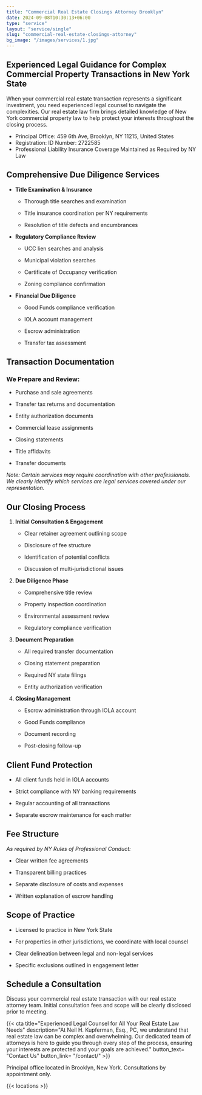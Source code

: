 ```yaml
---
title: "Commercial Real Estate Closings Attorney Brooklyn"
date: 2024-09-08T10:30:13+06:00
type: "service"
layout: "service/single"
slug: "commercial-real-estate-closings-attorney"
bg_image: "/images/services/1.jpg"
---
```


## **Experienced Legal Guidance for Complex Commercial Property Transactions in New York State**

When your commercial real estate transaction represents a significant investment, you need experienced legal counsel to navigate the complexities. Our real estate law firm brings detailed knowledge of New York commercial property law to help protect your interests throughout the closing process.

- Principal Office: 459 6th Ave, Brooklyn, NY 11215, United States
- Registration: ID Number: 2722585
- Professional Liability Insurance Coverage Maintained as Required by NY Law


## **Comprehensive Due Diligence Services**

- **Title Examination & Insurance**

  - Thorough title searches and examination

  - Title insurance coordination per NY requirements

  - Resolution of title defects and encumbrances

- **Regulatory Compliance Review**

  - UCC lien searches and analysis

  - Municipal violation searches

  - Certificate of Occupancy verification

  - Zoning compliance confirmation

- **Financial Due Diligence**

  - Good Funds compliance verification

  - IOLA account management

  - Escrow administration

  - Transfer tax assessment


## **Transaction Documentation**

### **We Prepare and Review:**

- Purchase and sale agreements

- Transfer tax returns and documentation

- Entity authorization documents

- Commercial lease assignments

- Closing statements

- Title affidavits

- Transfer documents

_Note: Certain services may require coordination with other professionals. We clearly identify which services are legal services covered under our representation._


## **Our Closing Process**

1. **Initial Consultation & Engagement**

   - Clear retainer agreement outlining scope

   - Disclosure of fee structure

   - Identification of potential conflicts

   - Discussion of multi-jurisdictional issues

2. **Due Diligence Phase**

   - Comprehensive title review

   - Property inspection coordination

   - Environmental assessment review

   - Regulatory compliance verification

3. **Document Preparation**

   - All required transfer documentation

   - Closing statement preparation

   - Required NY state filings

   - Entity authorization verification

4. **Closing Management**

   - Escrow administration through IOLA account

   - Good Funds compliance

   - Document recording

   - Post-closing follow-up


## **Client Fund Protection**

- All client funds held in IOLA accounts

- Strict compliance with NY banking requirements

- Regular accounting of all transactions

- Separate escrow maintenance for each matter


## **Fee Structure**

_As required by NY Rules of Professional Conduct:_

- Clear written fee agreements

- Transparent billing practices

- Separate disclosure of costs and expenses

- Written explanation of escrow handling


## **Scope of Practice**

- Licensed to practice in New York State

- For properties in other jurisdictions, we coordinate with local counsel

- Clear delineation between legal and non-legal services

- Specific exclusions outlined in engagement letter


## **Schedule a Consultation**

Discuss your commercial real estate transaction with our real estate attorney team. Initial consultation fees and scope will be clearly disclosed prior to meeting.

{{< cta title="Experienced Legal Counsel for All Your Real Estate Law Needs" 
  description="At Neil H. Kupferman, Esq., PC, we understand that real estate law can be complex and overwhelming. Our dedicated team of attorneys is here to guide you through every step of the process, ensuring your interests are protected and your goals are achieved."
  button_text= "Contact Us"
  button_link= "/contact/" >}}

Principal office located in Brooklyn, New York. Consultations by appointment only.


{{< locations >}}
